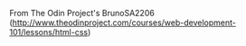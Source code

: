 From The Odin Project's BrunoSA2206 (http://www.theodinproject.com/courses/web-development-101/lessons/html-css)